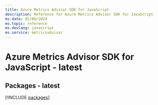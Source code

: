 ```yaml
---
title: Azure Metrics Advisor SDK for JavaScript
description: Reference for Azure Metrics Advisor SDK for JavaScript
ms.date: 02/06/2024
ms.topic: reference
ms.devlang: javascript
ms.service: metricsadvisor
---
```

# Azure Metrics Advisor SDK for JavaScript - latest
## Packages - latest
[!INCLUDE [packages](metrics-advisor-index.md)]